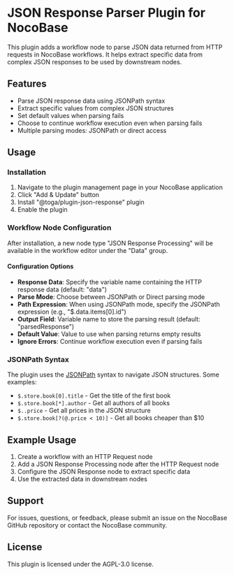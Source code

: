 # JSON Response Parser Plugin for NocoBase

This plugin adds a workflow node to parse JSON data returned from HTTP requests in NocoBase workflows. It helps extract specific data from complex JSON responses to be used by downstream nodes.

## Features

- Parse JSON response data using JSONPath syntax
- Extract specific values from complex JSON structures
- Set default values when parsing fails
- Choose to continue workflow execution even when parsing fails
- Multiple parsing modes: JSONPath or direct access

## Usage

### Installation

1. Navigate to the plugin management page in your NocoBase application
2. Click "Add & Update" button
3. Install "@toga/plugin-json-response" plugin
4. Enable the plugin

### Workflow Node Configuration

After installation, a new node type "JSON Response Processing" will be available in the workflow editor under the "Data" group.

#### Configuration Options

- **Response Data**: Specify the variable name containing the HTTP response data (default: "data")
- **Parse Mode**: Choose between JSONPath or Direct parsing mode
- **Path Expression**: When using JSONPath mode, specify the JSONPath expression (e.g., "$.data.items[0].id")
- **Output Field**: Variable name to store the parsing result (default: "parsedResponse")
- **Default Value**: Value to use when parsing returns empty results
- **Ignore Errors**: Continue workflow execution even if parsing fails

### JSONPath Syntax

The plugin uses the [JSONPath](https://github.com/dchester/jsonpath) syntax to navigate JSON structures. Some examples:

- `$.store.book[0].title` - Get the title of the first book
- `$.store.book[*].author` - Get all authors of all books
- `$..price` - Get all prices in the JSON structure
- `$.store.book[?(@.price < 10)]` - Get all books cheaper than $10

## Example Usage

1. Create a workflow with an HTTP Request node
2. Add a JSON Response Processing node after the HTTP Request node
3. Configure the JSON Response node to extract specific data
4. Use the extracted data in downstream nodes

## Support

For issues, questions, or feedback, please submit an issue on the NocoBase GitHub repository or contact the NocoBase community.

## License

This plugin is licensed under the AGPL-3.0 license. 